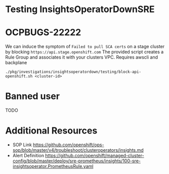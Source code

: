 # Testing InsightsOperatorDownSRE

# OCPBUGS-22222

We can induce the symptom of `Failed to pull SCA certs` on a stage cluster by blocking `https://api.stage.openshift.com`
The provided script creates a Rule Group and associates it with your clusters VPC.
Requires awscli and backplane

```
./pkg/investigations/insightsoperatordown/testing/block-api-openshift.sh <cluster-id>
```

# Banned user

TODO

# Additional Resources

- SOP Link https://github.com/openshift/ops-sop/blob/master/v4/troubleshoot/clusteroperators/insights.md
- Alert Definition https://github.com/openshift/managed-cluster-config/blob/master/deploy/sre-prometheus/insights/100-sre-insightsoperator.PrometheusRule.yaml
